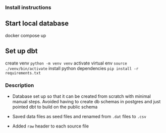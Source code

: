 ### Install instructions

## Start local database
docker compose up

## Set up dbt
create venv `python -m venv venv`
activate virtual env `source ./venv/bin/activate`
install python dependencies  `pip install -r requirements.txt`


### Description

* Database set up so that it can be created from scratch with minimal manual steps. Avoided having to create db schemas in postgres and just pointed dbt to build on the public schema


* Saved data files as seed files and renamed from `.dat` files to `.csv`
* Added `raw` header to each source file